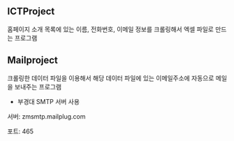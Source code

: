 
## ICTProject
홈페이지 소개 목록에 있는 이름, 전화번호, 이메일 정보를 크롤링해서 엑셀 파일로 만드는 프로그램



## Mailproject
크롤링한 데이터 파일을 이용해서
해당 데이터 파일에 있는 이메일주소에 자동으로 메일을 보내주는 프로그램

- 부경대 SMTP 서버 사용

서버: zmsmtp.mailplug.com

포트: 465
